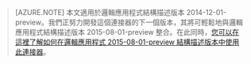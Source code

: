 > [AZURE.NOTE] 本文適用於邏輯應用程式結構描述版本 2014-12-01-preview。我們正努力開發這個連接器的下一個版本，其將可輕鬆地與邏輯應用程式結構描述版本 2015-08-01-preview 整合。在此同時，[您可以在這裡了解如何在邏輯應用程式 2015-08-01-preview 結構描述版本中使用此連接器](https://blogs.msdn.microsoft.com/logicapps/2016/02/25/accessing-v1-apis-and-biztalk-apis-from-logic-apps/)。

<!---HONumber=AcomDC_0420_2016-->